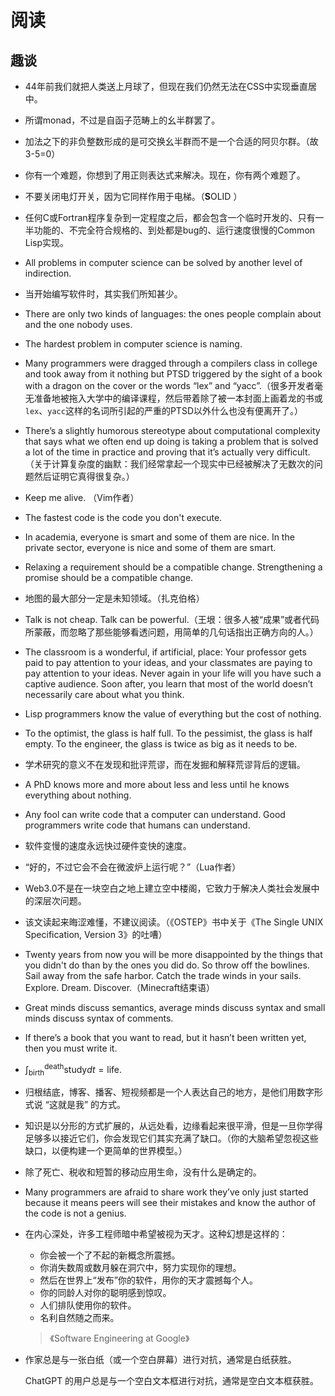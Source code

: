 # 阅读

## 趣谈

*   44年前我们就把人类送上月球了，但现在我们仍然无法在CSS中实现垂直居中。
*   所谓monad，不过是自函子范畴上的幺半群罢了。
*   加法之下的非负整数形成的是可交换幺半群而不是一个合适的阿贝尔群。（故3-5=0）
*   你有一个难题，你想到了用正则表达式来解决。现在，你有两个难题了。
*   不要关闭电灯开关，因为它同样作用于电梯。（**S**OLID ）
*   任何C或Fortran程序复杂到一定程度之后，都会包含一个临时开发的、只有一半功能的、不完全符合规格的、到处都是bug的、运行速度很慢的Common Lisp实现。
*   All problems in computer science can be solved by another level of indirection.
*   当开始编写软件时，其实我们所知甚少。
*   There are only two kinds of languages: the ones people complain about and the one nobody uses.
*   The hardest problem in computer science is naming.
*   Many programmers were dragged through a compilers class in college and took away from it nothing but PTSD triggered by the sight of a book with a dragon on the cover or the words “lex” and “yacc”.（很多开发者毫无准备地被拖入大学中的编译课程，然后带着除了被一本封面上画着龙的书或`lex`、`yacc`这样的名词所引起的严重的PTSD以外什么也没有便离开了。）
*   There’s a slightly humorous stereotype about computational complexity that says what we often end up doing is taking a problem that is solved a lot of the time in practice and proving that it’s actually very difficult.（关于计算复杂度的幽默：我们经常拿起一个现实中已经被解决了无数次的问题然后证明它真得很复杂。）
*   Keep me alive. （Vim作者）
*   The fastest code is the code you don't execute.
*   In academia, everyone is smart and some of them are nice. In the private sector, everyone is nice and some of them are smart.
*   Relaxing a requirement should be a compatible change. Strengthening a promise should be a compatible change.
*   地图的最大部分一定是未知领域。（扎克伯格）
*   Talk is not cheap. Talk can be powerful.（王垠：很多人被“成果”或者代码所蒙蔽，而忽略了那些能够看透问题，用简单的几句话指出正确方向的人。）
*   The classroom is a wonderful, if artificial, place: Your professor gets paid to pay attention to your ideas, and your classmates are paying to pay attention to your ideas. Never again in your life will you have such a captive audience. Soon after, you learn that most of the world doesn’t necessarily care about what you think.
*   Lisp programmers know the value of everything but the cost of nothing.
*   To the optimist, the glass is half full. To the pessimist, the glass is half empty. To the engineer, the glass is twice as big as it needs to be.
*   学术研究的意义不在发现和批评荒谬，而在发掘和解释荒谬背后的逻辑。
*   A PhD knows more and more about less and less until he knows everything about nothing.
*   Any fool can write code that a computer can understand. Good programmers write code that humans can understand.
*   软件变慢的速度永远快过硬件变快的速度。
*   “好的，不过它会不会在微波炉上运行呢？”（Lua作者）
*   Web3.0不是在一块空白之地上建立空中楼阁，它致力于解决人类社会发展中的深层次问题。
*   该文读起来晦涩难懂，不建议阅读。（《OSTEP》书中关于《The Single UNIX Specification, Version 3》的吐嘈）
*   Twenty years from now you will be more disappointed by the things that you didn't do than by the ones you did do. So throw off the bowlines. Sail away from the safe harbor. Catch the trade winds in your sails. Explore. Dream. Discover.（Minecraft结束语）
*   Great minds discuss semantics, average minds discuss syntax and small minds discuss syntax of comments.
*   If there’s a book that you want to read, but it hasn’t been written yet, then you must write it.
*   $\int_{\text{birth}}^{\text{death}} \text{study}dt = \text{life}$.
*   归根结底，博客、播客、短视频都是一个人表达自己的地方，是他们用数字形式说 “这就是我” 的方式。
*   知识是以分形的方式扩展的，从远处看，边缘看起来很平滑，但是一旦你学得足够多以接近它们，你会发现它们其实充满了缺口。（你的大脑希望忽视这些缺口，以便构建一个更简单的世界模型。）
*   除了死亡、税收和短暂的移动应用生命，没有什么是确定的。
*   Many programmers are afraid to share work they’ve only just started because it means peers will see their mistakes and know the author of the code is not a genius. 
* 在内心深处，许多工程师暗中希望被视为天才。这种幻想是这样的：

   * 你会被一个了不起的新概念所震撼。
   * 你消失数周或数月躲在洞穴中，努力实现你的理想。
   * 然后在世界上“发布”你的软件，用你的天才震撼每个人。
   * 你的同龄人对你的聪明感到惊叹。
   * 人们排队使用你的软件。
   * 名利自然随之而来。

    >《Software Engineering at Google》
* 作家总是与一张白纸（或一个空白屏幕）进行对抗，通常是白纸获胜。

  ChatGPT 的用户总是与一个空白文本框进行对抗，通常是空白文本框获胜。
